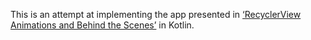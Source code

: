This is an attempt at implementing the app presented in [‘RecyclerView Animations and Behind the Scenes’](https://www.youtube.com/watch?v=imsr8NrIAMs) in Kotlin.

